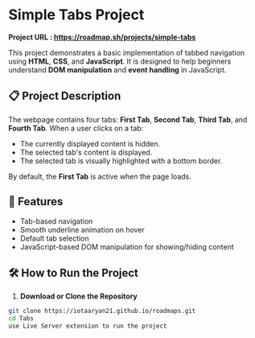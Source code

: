 # Simple Tabs Project
**Project URL : https://roadmap.sh/projects/simple-tabs**  

This project demonstrates a basic implementation of tabbed navigation using **HTML**, **CSS**, and **JavaScript**. It is designed to help beginners understand **DOM manipulation** and **event handling** in JavaScript.

## 📋 Project Description

The webpage contains four tabs: **First Tab**, **Second Tab**, **Third Tab**, and **Fourth Tab**. When a user clicks on a tab:

- The currently displayed content is hidden.
- The selected tab's content is displayed.
- The selected tab is visually highlighted with a bottom border.

By default, the **First Tab** is active when the page loads.

## 🚀 Features

- Tab-based navigation
- Smooth underline animation on hover
- Default tab selection
- JavaScript-based DOM manipulation for showing/hiding content


## 🛠️ How to Run the Project

1. **Download or Clone the Repository**

```bash
git clone https://iotaaryan21.github.io/roadmaps.git
cd Tabs
use Live Server extension to run the project


